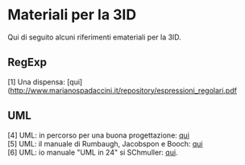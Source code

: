 # Materiali per la 3ID
 Qui di seguito alcuni riferimenti emateriali per la 3ID.

## RegExp
[1] Una dispensa: [qui](http://www.marianospadaccini.it/repository/espressioni_regolari.pdf

## UML
[4] UML: in percorso per una buona progettazione: [qui](http://www.cs.kent.edu/~jmaletic/cs63901/lectures/UML.pdf)  
[5] UML: il manuale di Rumbaugh, Jacobspon e Booch: [qui](https://github.com/zuccante/3ID)  
[6] UML: io manuale "UML in 24" si SChmuller: [qui](http://web.uettaxila.edu.pk/CMS/AUT2011/seSCbs/tutorial%5CElectronic_Book(UML%2024%20Hours).pdf).